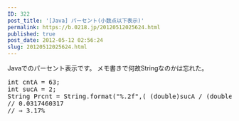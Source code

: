 ```yaml
---
ID: 322
post_title: '[Java] パーセント(小数点以下表示)'
permalink: https://b.0218.jp/20120512025624.html
published: true
post_date: 2012-05-12 02:56:24
slug: 20120512025624.html
---
```

Javaでのパーセント表示です。
メモ書きで何故Stringなのかは忘れた。
<!--more-->
<pre class='prettyprint linenums'>
int cntA = 63;
int sucA = 2;
String Prcnt = String.format("%.2f",( (double)sucA / (double)cntA * 100) );
// 0.0317460317
// ⇒ 3.17%
</pre>